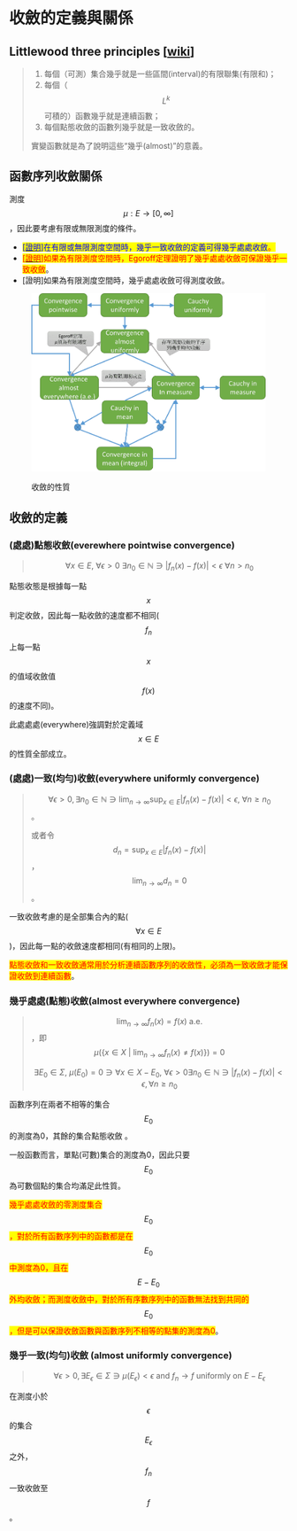 # 收斂的定義與關係

## Littlewood three principles \[[wiki](https://en.wikipedia.org/wiki/Littlewood's\_three\_principles\_of\_real\_analysis)]

> 1. 每個（可測）集合幾乎就是一些區間(interval)的有限聯集(有限和)；&#x20;
> 2. 每個（$$L^k$$可積的）函數幾乎就是連續函數；
> 3. 每個點態收斂的函數列幾乎就是一致收斂的。
>
> 實變函數就是為了說明這些“幾乎(almost)”的意義。

## 函數序列收斂關係

測度$$\mu: E \rightarrow [0, \infty]$$，因此要考慮有限或無限測度的條件。

* <mark style="color:blue;">\[</mark>[<mark style="color:blue;">證明</mark>](convergence-ae.md#ji-hu-chu-chu-yi-zhi-shou-lian-bao-zheng-ji-hu-chu-chu-shou-lian)<mark style="color:blue;">]在有限或無限測度空間時，幾乎一致收斂的定義可得幾乎處處收斂</mark><mark style="color:red;">。</mark>
* <mark style="color:red;">\[</mark>[<mark style="color:red;">證明</mark>](relationship-of-convergence.md#egoroff-ding-li-ji-hu-chu-chu-shou-lian-zai-you-xian-ce-du-tiao-jian-xia-wei-ji-hu-yi-zhi-shou-lian)<mark style="color:red;">]如果為有限測度空間時，Egoroff定理證明了幾乎處處收斂可保證幾乎一致收斂</mark>。
* \[證明]如果為有限測度空間時，幾乎處處收斂可得測度收斂。

<figure><img src="../../.gitbook/assets/convergence-min.png" alt=""><figcaption><p>收斂的性質</p></figcaption></figure>

## 收斂的定義

### (處處)點態收斂(everewhere pointwise convergence)

> $$\forall x \in E, ~\forall \epsilon > 0 ~\exists n_0 \in \mathbb{N} \ni |f_n(x)-f(x)|< \epsilon ~ \forall n > n_0$$

點態收態是根據每一點$$x$$判定收斂，因此每一點收斂的速度都不相同($$f_n$$ 上每一點$$x$$的值域收斂值$$f(x)$$的速度不同)。

此處處處(everywhere)強調對於定義域$$x\in E$$的性質全部成立。

### (處處)一致(均勻)收斂(everywhere uniformly convergence)

> $$\displaystyle \forall \epsilon > 0, \exists n_0 \in \mathbb{N} \ni \lim_{n \rightarrow \infty} \sup_{x \in E}|f_n(x) - f(x)| < \epsilon, ~\forall n \geq n_0$$。
>
> 或者令$$\displaystyle d_n = \sup_{x \in E} |f_n(x) - f(x)|$$，$$\displaystyle \lim_{n \rightarrow \infty} d_n =0$$。

一致收斂考慮的是全部集合內的點($$\forall x \in E$$)，因此每一點的收斂速度都相同(有相同的上限)。

<mark style="color:red;">點態收斂和一致收斂通常用於分析連續函數序列的收斂性，必須為一致收斂才能保證收斂到連續函數</mark>。

### 幾乎處處(點態)收斂(almost everywhere convergence)

> $$\displaystyle \lim_{n \rightarrow \infty} f_n(x) = f(x) ~ \text{a.e.}$$，即$$\mu(\{x \in X ~|~ \lim_{n \rightarrow \infty} f_n(x) \neq f(x) \}) = 0$$
>
> $$\exists E_0 \in \Sigma, ~ \mu(E_0)=0 \ni \forall x \in X - E_0, ~ \forall \epsilon > 0 \exists n_0 \in \mathbb{N} \ni |f_n(x) - f(x)|<\epsilon, \forall n \geq n_0$$

函數序列在兩者不相等的集合$$E_0$$的測度為0，其餘的集合點態收斂 。

一般函數而言，單點(可數)集合的測度為0，因此只要$$E_0$$為可數個點的集合均滿足此性質。

<mark style="color:red;">幾乎處處收斂的零測度集合</mark>$$E_0$$<mark style="color:red;">，對於所有函數序列中的函數都是在</mark>$$E_0$$<mark style="color:red;">中測度為0，且在</mark>$$E-E_0$$<mark style="color:red;">外均收斂；而測度收斂中，對於所有序數序列中的函數無法找到共同的</mark>$$E_0$$<mark style="color:red;">，但是可以保證收斂函數與函數序列不相等的點集的測度為0</mark>。

### 幾乎一致(均勻)收斂 (almost uniformly convergence)

> $$\displaystyle \forall \epsilon > 0,\exists E_\epsilon \in \Sigma \ni \mu(E_\epsilon) < \epsilon \text{ and } f_n \rightarrow f \text{ uniformly on } E - E_\epsilon$$

在測度小於$$\epsilon$$的集合$$E_\epsilon$$之外，$$f_n$$一致收斂至$$f$$。
